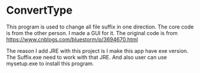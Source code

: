 # ConvertType
This program is used to change all file suffix in one direction. The core code is from the other person. I made a GUI for it.
The original code is from https://www.cnblogs.com/bluestorm/p/3694670.html

The reason I add JRE with this project is I make this app have exe version.
The Suffix.exe need to work with that JRE.
And also user can use mysetup.exe to install this program.
